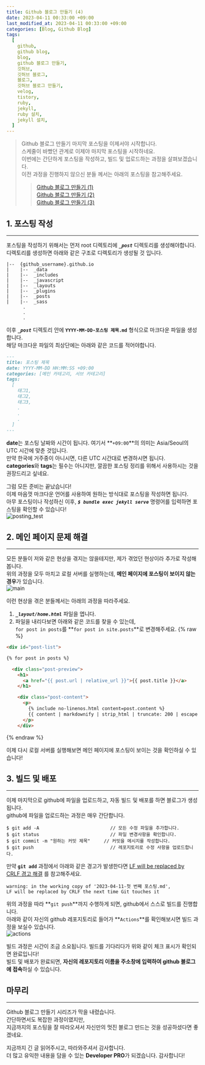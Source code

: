 ```yaml
---
title: Github 블로그 만들기 (4)
date: 2023-04-11 00:33:00 +09:00
last_modified_at: 2023-04-11 00:33:00 +09:00
categories: [Blog, Github Blog]
tags:
  [
    github,
    github blog,
    blog,
    github 블로그 만들기,
    깃허브,
    깃허브 블로그,
    블로그,
    깃허브 블로그 만들기,
    velog,
    tistory,
    ruby,
    jekyll,
    ruby 설치,
    jekyll 설치,
  ]
---
```


> Github 블로그 만들기 마지막 포스팅을 이제서야 시작합니다.  
> 스케줄이 바빴던 관계로 이제야 마지막 포스팅을 시작하네요.  
> 이번에는 간단하게 포스팅을 작성하고, 빌드 및 업로드하는 과정을 살펴보겠습니다.  
> 이전 과정을 진행하지 않으신 분들 께서는 아래의 포스팅을 참고해주세요.  
> > [Github 블로그 만들기 (1)](https://devpro.kr/posts/Github-%EB%B8%94%EB%A1%9C%EA%B7%B8-%EB%A7%8C%EB%93%A4%EA%B8%B0-(1)/)  
> > [Github 블로그 만들기 (2)](https://devpro.kr/posts/Github-%EB%B8%94%EB%A1%9C%EA%B7%B8-%EB%A7%8C%EB%93%A4%EA%B8%B0-(2)/)  
> > [Github 블로그 만들기 (3)](https://devpro.kr/posts/Github-%EB%B8%94%EB%A1%9C%EA%B7%B8-%EB%A7%8C%EB%93%A4%EA%B8%B0-(3)/)

## 1. 포스팅 작성
---
포스팅을 작성하기 위해서는 먼저 root 디렉토리에 ***`_post`*** 디렉토리를 생성해야합니다.  
디렉토리를 생성하면 아래와 같은 구조로 디렉토리가 생성될 것 입니다.  
```shell
|--  {github_username}.github.io
|    |--  _data
|    |--  _includes
|    |--  _javascript
|    |--  _layouts
|    |--  _plugins
|    |--  _posts
|    |--  _sass
      .
      .
      .
```
이후 ***`_post`*** 디렉토리 안에 **`YYYY-MM-DD-포스팅 제목.md`** 형식으로 마크다운 파일을 생성합니다.  
해당 마크다운 파일의 최상단에는 아래와 같은 코드를 적어야합니다.  
```md
---
title: 포스팅 제목
date: YYYY-MM-DD HH:MM:SS +09:00
categories: [메인 카테고리, 서브 카테고리]
tags:
  [
    태그1,
    태그2,
    태그3,
    .
    .
    .
  ]
---
```
**date**는 포스팅 날짜와 시간이 됩니다. 여기서 **`+09:00`**의 의미는 Asia/Seoul의 UTC 시간에 맞춘 것입니다.  
만약 한국에 거주중이 아니시면, 다른 UTC 시간대로 변경하시면 됩니다.  
**categories**와 **tags**는 필수는 아니지만, 깔끔한 포스팅 정리를 위해서 사용하시는 것을 권장드리고 싶네요.  

그럼 모든 준비는 끝났습니다!  
이제 마음껏 마크다운 언어를 사용하여 원하는 방식대로 포스팅을 작성하면 됩니다.  
아무 포스팅이나 작성하신 이후, ***`$ bundle exec jekyll serve`*** 명령어를 입력하면 포스팅을 확인할 수 있습니다!  
![posting_test](https://user-images.githubusercontent.com/104547731/230942107-de7c25fc-5013-44ff-b4e4-a44872882199.png)

## 2. 메인 페이지 문제 해결
---
모든 분들이 저와 같은 현상을 겪지는 않을테지만, 제가 겪었던 현상이라 추가로 작성해봅니다.  
위의 과정을 모두 마치고 로컬 서버를 실행하는데, **메인 페이지에 포스팅이 보이지 않는 경우**가 있습니다.  
![main](https://user-images.githubusercontent.com/104547731/225352050-aa8901ee-b0f0-4df8-9cc8-1c3edb6feec4.png)  

이런 현상을 겪은 분들께서는 아래의 과정을 따라주세요.  
1. ***`_layout/home.html`*** 파일을 엽니다.
2. 파일을 내리다보면 아래와 같은 코드를 찾을 수 있는데,  
`for post in posts`를 **`for post in site.posts`**로 변경해주세요.
{% raw %}
```html
<div id="post-list">

{% for post in posts %}

  <div class="post-preview">
    <h1>
      <a href="{{ post.url | relative_url }}">{{ post.title }}</a>
    </h1>

    <div class="post-content">
      <p>
        {% include no-linenos.html content=post.content %}
        {{ content | markdownify | strip_html | truncate: 200 | escape }}
      </p>
    </div>
```
{% endraw %}

이제 다시 로컬 서버를 실행해보면 메인 페이지에 포스팅이 보이는 것을 확인하실 수 있습니다!

## 3. 빌드 및 배포
---
이제 마지막으로 github에 파일을 업로드하고, 자동 빌드 및 배포를 하면 블로그가 생성됩니다.  
github에 파일을 업로드하는 과정은 매우 간단합니다.  
```shell
$ git add -A                          // 모든 수정 파일을 추가합니다.
$ git status                          // 파일 변경사항을 확인합니다.
$ git commit -m "원하는 커밋 제목"     // 커밋을 메시지를 작성합니다.
$ git push                            // 레포지토리로 수정 사항을 업로드합니다.
```

만약 **`git add`** 과정에서 아래와 같은 경고가 발생한다면 [LF will be replaced by CRLF 경고 해결](https://devpro.kr/posts/LF-will-be-replaced-by-CRLF-%EA%B2%BD%EA%B3%A0-%ED%95%B4%EA%B2%B0/) 를 참고해주세요.  
```shell
warning: in the working copy of '2023-04-11-첫 번째 포스팅.md', 
LF will be replaced by CRLF the next time Git touches it
```

위의 과정을 따라 **`git push`**까지 수행하게 되면, github에서 스스로 빌드를 진행합니다.  
아래와 같이 자신의 github 레포지토리로 들어가 **`Actions`**를 확인해보시면 빌드 과정을 보실수 있습니다.  
![actions](https://user-images.githubusercontent.com/104547731/230950604-1d52c205-29ea-47c1-a659-6387881ef10d.png)  

빌드 과정은 시간이 조금 소요됩니다. 빌드를 기다리다가 위와 같이 체크 표시가 확인되면 완료입니다!  
빌드 및 배포가 완료되면, **자신의 레포지토리 이름을 주소창에 입력하여 github 블로그에 접속**하실 수 있습니다.  

## 마무리
---
Github 블로그 만들기 시리즈가 막을 내렸습니다.  
간단하면서도 복잡한 과정이였지만,  
지금까지의 포스팅을 잘 따라오셔서 자신만의 멋진 블로그 만드는 것을 성공하셨다면 좋겠네요.  

지금까지 긴 글 읽어주시고, 따라와주셔서 감사합니다.  
더 많고 유익한 내용을 담을 수 있는 **Developer PRO**가 되겠습니다. 감사합니다!